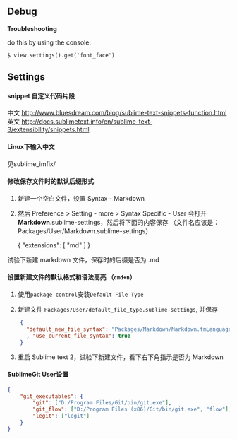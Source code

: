 Debug
-----

**Troubleshooting**

do this by using the console:

    $ view.settings().get('font_face')


Settings
--------

#### snippet 自定义代码片段
中文
http://www.bluesdream.com/blog/sublime-text-snippets-function.html
英文
http://docs.sublimetext.info/en/sublime-text-3/extensibility/snippets.html

#### Linux下输入中文
见sublime_imfix/

#### 修改保存文件时的默认后缀形式

1. 新建一个空白文件，设置 Syntax - Markdown

2. 然后 Preference > Setting - more > Syntax Specific - User 会打开 **Markdown**.sublime-settings，然后将下面的内容保存 （文件名应该是：Packages/User/Markdown.sublime-settings）

    {
      "extensions": [ "md" ]
    }

试验下新建 markdown 文件，保存时的后缀是否为 .md

#### 设置新建文件的默认格式和语法高亮 （`cmd+n`）

1. 使用`package control`安装`Default File Type`

2. 新建文件 `Packages/User/default_file_type.sublime-settings`, 并保存

``` json
    {
      "default_new_file_syntax": "Packages/Markdown/Markdown.tmLanguage"
      , "use_current_file_syntax": true
    }
```

3. 重启 Sublime text 2，试验下新建文件，看下右下角指示是否为 Markdown

#### SublimeGit User设置
``` json
{
    "git_executables": {
        "git": ["D:/Program Files/Git/bin/git.exe"],
        "git_flow": ["D:/Program Files (x86)/Git/bin/git.exe", "flow"],
        "legit": ["legit"]
    }
}
```
